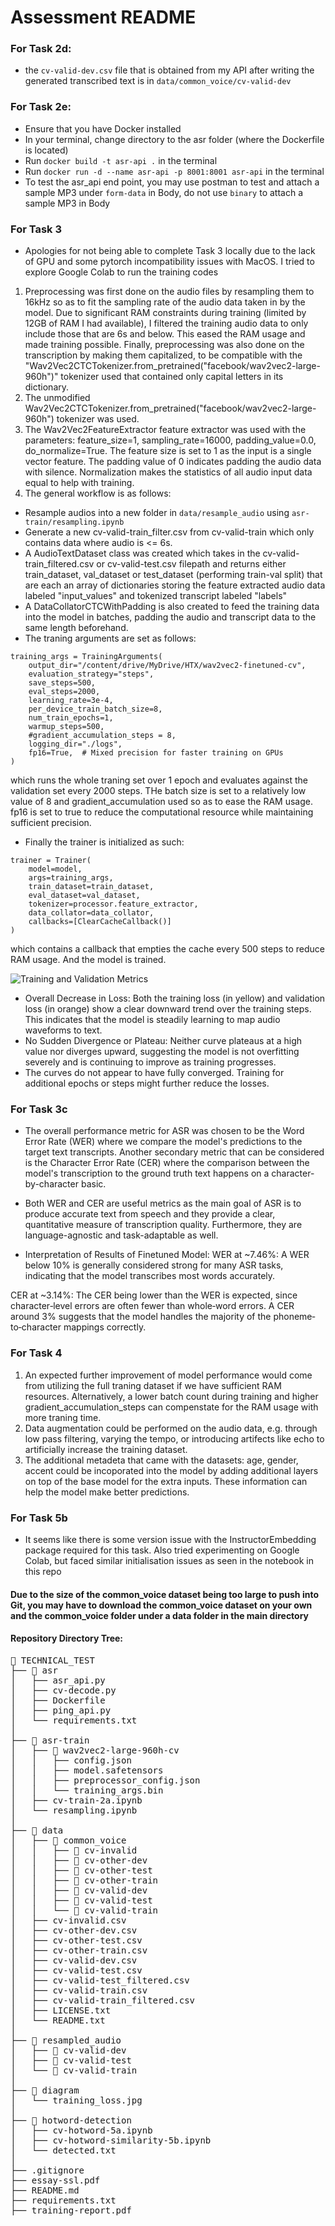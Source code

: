 # Assessment README

### For Task 2d:
- the `cv-valid-dev.csv` file that is obtained from my API after writing the generated transcribed text is in `data/common_voice/cv-valid-dev`

### For Task 2e:
- Ensure that you have Docker installed
- In your terminal, change directory to the asr folder (where the Dockerfile is located)
- Run `docker build -t asr-api .` in the terminal
- Run `docker run -d --name asr-api -p 8001:8001 asr-api` in the terminal
- To test the asr_api end point, you may use postman to test and attach a sample MP3 under `form-data` in Body, do not use `binary` to attach a sample MP3 in Body  

### For Task 3
- Apologies for not being able to complete Task 3 locally due to the lack of GPU and some pytorch incompatibility issues with MacOS. I tried to explore Google Colab to run the training codes
1. Preprocessing was first done on the audio files by resampling them to 16kHz so as to fit the sampling rate of the audio data taken in by the model. Due to significant RAM constraints during training (limited by 12GB of RAM I had available), I filtered the training audio data to only include those that are 6s and below. This eased the RAM usage and made training possible. Finally, preprocessing was also done on the transcription by making them capitalized, to be compatible with the "Wav2Vec2CTCTokenizer.from_pretrained("facebook/wav2vec2-large-960h")" tokenizer used that contained only capital letters in its dictionary.
2. The unmodified Wav2Vec2CTCTokenizer.from_pretrained("facebook/wav2vec2-large-960h") tokenizer was used.
3. The Wav2Vec2FeatureExtractor feature extractor was used with the parameters: feature_size=1, sampling_rate=16000, padding_value=0.0, do_normalize=True. The feature size is set to 1 as the input is a single vector feature. The padding value of 0 indicates padding the audio data with silence. Normalization makes the statistics of all audio input data equal to help with training. 
4. The general workflow is as follows:
- Resample audios into a new folder in `data/resample_audio` using `asr-train/resampling.ipynb`
- Generate a new cv-valid-train_filter.csv from cv-valid-train which only contains data where audio is <= 6s.
- A AudioTextDataset class was created which takes in the cv-valid-train_filtered.csv or cv-valid-test.csv filepath and returns either train_dataset, val_dataset or test_dataset (performing train-val split) that are each an array of dictionaries storing the feature extracted audio data labeled "input_values" and tokenized transcript labeled "labels"
- A DataCollatorCTCWithPadding is also created to feed the training data into the model in batches, padding the audio and transcript data to the same length beforehand.
- The traning arguments are set as follows:
```
training_args = TrainingArguments(
    output_dir="/content/drive/MyDrive/HTX/wav2vec2-finetuned-cv",
    evaluation_strategy="steps",
    save_steps=500,
    eval_steps=2000,
    learning_rate=3e-4,
    per_device_train_batch_size=8,
    num_train_epochs=1,
    warmup_steps=500,
    #gradient_accumulation_steps = 8,
    logging_dir="./logs",
    fp16=True,  # Mixed precision for faster training on GPUs
)
```
which runs the whole traning set over 1 epoch and evaluates against the validation set every 2000 steps. THe batch size is set to a relatively low value of 8 and gradient_accumulation used so as to ease the RAM usage. fp16 is set to true to reduce the computational resource while maintaining sufficient precision.
- Finally the trainer is initialized as such:
```
trainer = Trainer(
    model=model,
    args=training_args,
    train_dataset=train_dataset,
    eval_dataset=val_dataset,
    tokenizer=processor.feature_extractor,
    data_collator=data_collator,
    callbacks=[ClearCacheCallback()]
)
```
which contains a callback that empties the cache every 500 steps to reduce RAM usage. And the model is trained.

![Training and Validation Metrics](diagram/training_loss.jpg)
- Overall Decrease in Loss: Both the training loss (in yellow) and validation loss (in orange) show a clear downward trend over the training steps. This indicates that the model is steadily learning to map audio waveforms to text.
- No Sudden Divergence or Plateau: Neither curve plateaus at a high value nor diverges upward, suggesting the model is not overfitting severely and is continuing to improve as training progresses.
- The curves do not appear to have fully converged. Training for additional epochs or steps might further reduce the losses.

### For Task 3c
- The overall performance metric for ASR was chosen to be the Word Error Rate (WER) where we compare the model's predictions to the target text transcripts. Another secondary metric that can be considered is the Character Error Rate (CER) where the comparison between the model's transcription to the ground truth text happens on a character-by-character basic. 
- Both WER and CER are useful metrics as the main goal of ASR is to produce accurate text from speech and they provide a clear, quantitative measure of transcription quality. Furthermore, they are language-agnostic and task-adaptable as well. 

- Interpretation of Results of Finetuned Model: 
WER at ~7.46%:
A WER below 10% is generally considered strong for many ASR tasks, indicating that the model transcribes most words accurately.

CER at ~3.14%:
The CER being lower than the WER is expected, since character‐level errors are often fewer than whole‐word errors. A CER around 3% suggests that the model handles the majority of the phoneme‐to‐character mappings correctly.

### For Task 4
1. An expected further improvement of model performance would come from utilizing the full traning dataset if we have sufficient RAM resources. Alternatively, a lower batch count during training and higher gradient_accumulation_steps can compenstate for the RAM usage with more traning time.
2. Data augmentation could be performed on the audio data, e.g. through low pass filtering, varying the tempo, or introducing artifects like echo to artificially increase the training dataset.
3. The additional metadeta that came with the datasets: age, gender, accent could be incoporated into the model by adding additional layers on top of the base model for the extra inputs. These information can help the model make better predictions.

### For Task 5b
- It seems like there is some version issue with the InstructorEmbedding package required for this task. Also tried experimenting on Google Colab, but faced similar initialisation issues as seen in the notebook in this repo

#### Due to the size of the common_voice dataset being too large to push into Git, you may have to download the common_voice dataset on your own and the common_voice folder under a data folder in the main directory

#### Repository Directory Tree:
<pre>
📁 TECHNICAL_TEST
├── 📁 asr
│   ├── asr_api.py
│   ├── cv-decode.py
│   ├── Dockerfile
│   ├── ping_api.py
│   └── requirements.txt
│
├── 📁 asr-train
│   ├── 📁 wav2vec2-large-960h-cv
│   │   ├── config.json
│   │   ├── model.safetensors
│   │   ├── preprocessor_config.json
│   │   └── training_args.bin
│   ├── cv-train-2a.ipynb
│   └── resampling.ipynb
│
├── 📁 data
│   ├── 📁 common_voice
│   │   ├── 📁 cv-invalid
│   │   ├── 📁 cv-other-dev
│   │   ├── 📁 cv-other-test
│   │   ├── 📁 cv-other-train
│   │   ├── 📁 cv-valid-dev
│   │   ├── 📁 cv-valid-test
│   │   └── 📁 cv-valid-train
│   ├── cv-invalid.csv
│   ├── cv-other-dev.csv
│   ├── cv-other-test.csv
│   ├── cv-other-train.csv
│   ├── cv-valid-dev.csv
│   ├── cv-valid-test.csv
│   ├── cv-valid-test_filtered.csv
│   ├── cv-valid-train.csv
│   ├── cv-valid-train_filtered.csv
│   ├── LICENSE.txt
│   └── README.txt
│
├── 📁 resampled_audio
│   ├── 📁 cv-valid-dev
│   ├── 📁 cv-valid-test
│   └── 📁 cv-valid-train
│
├── 📁 diagram
│   └── training_loss.jpg
│
├── 📁 hotword-detection
│   ├── cv-hotword-5a.ipynb
│   ├── cv-hotword-similarity-5b.ipynb
│   └── detected.txt
│
├── .gitignore
├── essay-ssl.pdf
├── README.md
├── requirements.txt
├── training-report.pdf
</pre>
